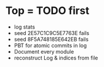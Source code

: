 # Top = TODO first
- log stats
- seed 2E57C1C9C5E7763E fails
- seed 8F5A748185E642EB fails
- PBT for atomic commits in log
- Document every module
- reconstruct Log & indices from file
